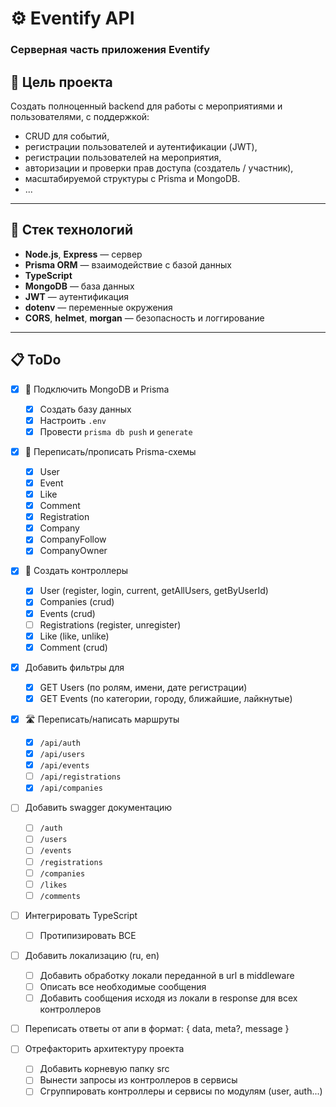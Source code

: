 # ⚙️ Eventify API

### Серверная часть приложения Eventify

## 🎯 Цель проекта

Создать полноценный backend для работы с мероприятиями и пользователями, с поддержкой:

- CRUD для событий,
- регистрации пользователей и аутентификации (JWT),
- регистрации пользователей на мероприятия,
- авторизации и проверки прав доступа (создатель / участник),
- масштабируемой структуры с Prisma и MongoDB.
- ...

---

## 🧩 Стек технологий

- **Node.js**, **Express** — сервер
- **Prisma ORM** — взаимодействие с базой данных
- **TypeScript**
- **MongoDB** — база данных
- **JWT** — аутентификация
- **dotenv** — переменные окружения
- **CORS**, **helmet**, **morgan** — безопасность и логгирование

---

## 📋 ToDo

- [x] 🔌 Подключить MongoDB и Prisma

  - [x] Создать базу данных
  - [x] Настроить `.env`
  - [x] Провести `prisma db push` и `generate`

- [x] 🧱 Переписать/прописать Prisma-схемы

  - [x] User
  - [x] Event
  - [x] Like
  - [x] Comment
  - [x] Registration
  - [x] Company
  - [x] CompanyFollow
  - [x] CompanyOwner

- [x] 🧠 Создать контроллеры
  - [x] User (register, login, current, getAllUsers, getByUserId)
  - [x] Companies (crud)
  - [x] Events (crud)
  - [ ] Registrations (register, unregister)
  - [x] Like (like, unlike)
  - [x] Comment (crud)
- [x] Добавить фильтры для

  - [x] GET Users (по ролям, имени, дате регистрации)
  - [x] GET Events (по категории, городу, ближайшие, лайкнутые)

- [x] 🛣️ Переписать/написать маршруты
  - [x] `/api/auth`
  - [x] `/api/users`
  - [x] `/api/events`
  - [ ] `/api/registrations`
  - [x] `/api/companies`
- [ ] Добавить swagger документацию
  - [ ] `/auth`
  - [ ] `/users`
  - [ ] `/events`
  - [ ] `/registrations`
  - [ ] `/companies`
  - [ ] `/likes`
  - [ ] `/comments`
- [ ] Интегрировать TypeScript

  - [ ] Протипизировать ВСЕ

- [ ] Добавить локализацию (ru, en)

  - [ ] Добавить обработку локали переданной в url в middleware
  - [ ] Описать все необходимые сообщения
  - [ ] Добавить сообщения исходя из локали в response для всех контроллеров

- [ ] Переписать ответы от апи в формат: { data, meta?, message }

- [ ] Отрефакторить архитектуру проекта
  - [ ] Добавить корневую папку src
  - [ ] Вынести запросы из контроллеров в сервисы
  - [ ] Сгруппировать контроллеры и сервисы по модулям (user, auth...)
